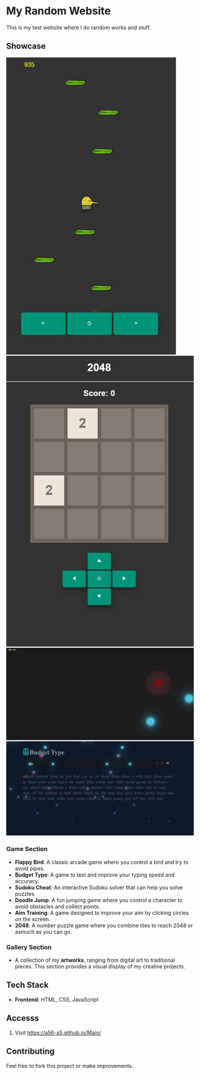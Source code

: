 # My Random Website

This is my test website where I do random works and stuff. 

## Showcase

![1](pics/111.jpg)
![2](pics/222.png)
![3](pics/333.png)
![4](pics/444.png)

### Game Section
- **Flappy Bird**: A classic arcade game where you control a bird and try to avoid pipes.
- **Budget Type**: A game to test and improve your typing speed and accuracy.
- **Sudoku Cheat**: An interactive Sudoku solver that can help you solve puzzles.
- **Doodle Jump**: A fun jumping game where you control a character to avoid obstacles and collect points.
- **Aim Training**: A game designed to improve your aim by clicking circles on the screen.
- **2048**: A number puzzle game where you combine tiles to reach 2048 or asmuch as you can go.

### Gallery Section
- A collection of my **artworks**, ranging from digital art to traditional pieces. This section provides a visual display of my creative projects.

## Tech Stack
- **Frontend**: HTML, CSS, JavaScript

## Accesss
1. Visit https://a56-a5.github.io/Main/

## Contributing
Feel free to fork this project or make improvements.

